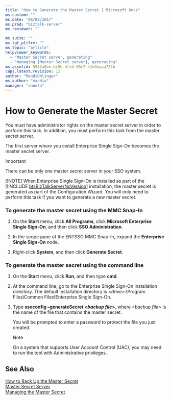 ```yaml
---
title: "How to Generate the Master Secret | Microsoft Docs"
ms.custom: ""
ms.date: "06/08/2017"
ms.prod: "biztalk-server"
ms.reviewer: ""

ms.suite: ""
ms.tgt_pltfrm: ""
ms.topic: "article"
helpviewer_keywords: 
  - "Master Secret server, generating"
  - "managing [Master Secret server], generating"
ms.assetid: 5512a8ee-bc5b-4fe4-90c7-41e3baaa723b
caps.latest.revision: 12
author: "MandiOhlinger"
ms.author: "mandia"
manager: "anneta"
---
```

# How to Generate the Master Secret
You must have administrator rights on the master secret server in order to perform this task. In addition, you must perform this task from the master secret server.  
  
 The first server where you install Enterprise Single Sign-On becomes the master secret server.  
  
> [!IMPORTANT]
>  There can be only one master secret server in your SSO system.  
> 
> [!NOTE]
>  When Enterprise Single Sign-On is installed as part of the [!INCLUDE [btsBizTalkServerNoVersion](../includes/btsbiztalkservernoversion-md.md)] installation, the master secret is generated as part of the Configuration Wizard. You will only need to perform this task if you want to generate a new master secret.  
  
### To generate the master secret using the MMC Snap-In  
  
1.  On the **Start** menu, click **All Programs**, click **Microsoft Enterprise Single Sign-On**, and then click **SSO Administration**.  
  
2.  In the scope pane of the ENTSSO MMC Snap-In, expand the **Enterprise Single Sign-On** node.  
  
3.  Right-click **System**, and then click **Generate Secret**.  
  
### To generate the master secret using the command line  
  
1.  On the **Start** menu, click **Run**, and then type **cmd**.  
  
2.  At the command line, go to the Enterprise Single Sign-On installation directory. The default installation directory is *\<drive\>*:\Program Files\Common Files\Enterprise Single Sign-On.  
  
3.  Type **ssoconfig –generateSecret \<*backup file*\>**, where \<*backup file*\> is the name of the file that contains the master secret.  
  
     You will be prompted to enter a password to protect the file you just created.  
  
    > [!NOTE]
    >  On a system that supports User Account Control (UAC), you may need to run the tool with Administrative privileges.  
  
## See Also  
 [How to Back Up the Master Secret](../core/how-to-back-up-the-master-secret.md)   
 [Master Secret Server](../core/master-secret-server.md)   
 [Managing the Master Secret](../core/managing-the-master-secret.md)